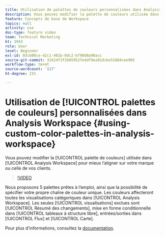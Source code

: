 ```yaml
---
title: Utilisation de palettes de couleurs personnalisées dans Analysis Workspace
description: Vous pouvez modifier la palette de couleurs utilisée dans Analysis Workspace pour mieux vous aligner sur votre marque ou celle de vos clients.
feature: Concepts de base de Workspace
topics: null
activity: use
doc-type: feature video
team: Technical Marketing
kt: 1943
role: User
level: Beginner
exl-id: 03cb00ce-42c1-481b-8dc2-bf90d8a98acc
source-git-commit: 32424f3f2b05952fe4df9ea91dcbe51684cee905
workflow-type: tm+mt
source-wordcount: '117'
ht-degree: 21%

---
```


# Utilisation de [!UICONTROL palettes de couleurs] personnalisées dans Analysis Workspace {#using-custom-color-palettes-in-analysis-workspace}

Vous pouvez modifier la [!UICONTROL palette de couleurs] utilisée dans [!UICONTROL Analysis Workspace] pour mieux l’aligner sur votre marque ou celle de vos clients.

>[!VIDEO](https://video.tv.adobe.com/v/23876/?quality=12)

Nous proposons 5 palettes prêtes à l’emploi, ainsi que la possibilité de spécifier votre propre chaîne de couleur unique. Les couleurs affecteront toutes les visualisations catégoriques dans [!UICONTROL Analysis Workspace]. Les seules [!UICONTROL visualisations] exclues sont [!UICONTROL Résumé des changements], mise en forme conditionnelle dans [!UICONTROL tableaux à structure libre], entrées/sorties dans [!UICONTROL Flux] et [!UICONTROL Carte].

Pour plus d’informations, consultez la [documentation](https://marketing.adobe.com/resources/help/en_US/analytics/analysis-workspace/color_palettes.html).
